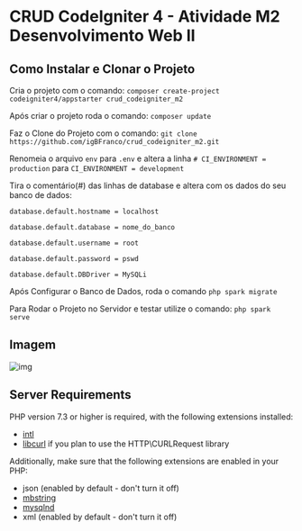# CRUD CodeIgniter 4 - Atividade M2 Desenvolvimento Web II

## Como Instalar e Clonar o Projeto

Cria o projeto com o comando:
`composer create-project codeigniter4/appstarter crud_codeigniter_m2` 

Após criar o projeto roda o comando:
`composer update`

Faz o Clone do Projeto com o comando: 
`git clone https://github.com/igBFranco/crud_codeigniter_m2.git`

Renomeia o arquivo `env` para `.env` e altera a linha `# CI_ENVIRONMENT = production` para `CI_ENVIRONMENT = development`

Tira o comentário(#) das linhas de database e altera com os dados do seu banco de dados:

`database.default.hostname = localhost`

`database.default.database = nome_do_banco`

`database.default.username = root`

`database.default.password = pswd`

`database.default.DBDriver = MySQLi`

Após Configurar o Banco de Dados, roda o comando `php spark migrate `

Para Rodar o Projeto no Servidor e testar utilize o comando:
`php spark serve`

## Imagem
![img](https://user-images.githubusercontent.com/88065589/143123389-52a8ee55-2379-48cb-a461-74f37908124a.png)


## Server Requirements

PHP version 7.3 or higher is required, with the following extensions installed:

- [intl](http://php.net/manual/en/intl.requirements.php)
- [libcurl](http://php.net/manual/en/curl.requirements.php) if you plan to use the HTTP\CURLRequest library

Additionally, make sure that the following extensions are enabled in your PHP:

- json (enabled by default - don't turn it off)
- [mbstring](http://php.net/manual/en/mbstring.installation.php)
- [mysqlnd](http://php.net/manual/en/mysqlnd.install.php)
- xml (enabled by default - don't turn it off)
